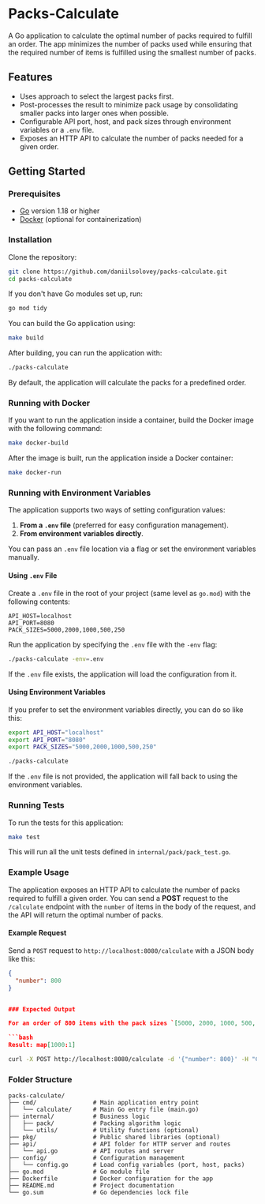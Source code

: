
# Packs-Calculate

A Go application to calculate the optimal number of packs required to fulfill an order. The app minimizes the number of packs used while ensuring that the required number of items is fulfilled using the smallest number of packs.

## Features

- Uses approach to select the largest packs first.
- Post-processes the result to minimize pack usage by consolidating smaller packs into larger ones when possible.
- Configurable API port, host, and pack sizes through environment variables or a `.env` file.
- Exposes an HTTP API to calculate the number of packs needed for a given order.

## Getting Started

### Prerequisites

- [Go](https://golang.org/dl/) version 1.18 or higher
- [Docker](https://www.docker.com/products/docker-desktop) (optional for containerization)

### Installation

Clone the repository:

```bash
git clone https://github.com/daniilsolovey/packs-calculate.git
cd packs-calculate
```

If you don't have Go modules set up, run:

```bash
go mod tidy
```

You can build the Go application using:

```bash
make build
```

After building, you can run the application with:

```bash
./packs-calculate
```

By default, the application will calculate the packs for a predefined order.

### Running with Docker

If you want to run the application inside a container, build the Docker image with the following command:

```bash
make docker-build
```

After the image is built, run the application inside a Docker container:

```bash
make docker-run
```

### Running with Environment Variables

The application supports two ways of setting configuration values:

1. **From a `.env` file** (preferred for easy configuration management).
2. **From environment variables directly**.

You can pass an `.env` file location via a flag or set the environment variables manually.

#### Using `.env` File

Create a `.env` file in the root of your project (same level as `go.mod`) with the following contents:

```
API_HOST=localhost
API_PORT=8080
PACK_SIZES=5000,2000,1000,500,250
```

Run the application by specifying the `.env` file with the `-env` flag:

```bash
./packs-calculate -env=.env
```

If the `.env` file exists, the application will load the configuration from it.

#### Using Environment Variables

If you prefer to set the environment variables directly, you can do so like this:

```bash
export API_HOST="localhost"
export API_PORT="8080"
export PACK_SIZES="5000,2000,1000,500,250"

./packs-calculate
```

If the `.env` file is not provided, the application will fall back to using the environment variables.

### Running Tests

To run the tests for this application:

```bash
make test
```

This will run all the unit tests defined in `internal/pack/pack_test.go`.

### Example Usage

The application exposes an HTTP API to calculate the number of packs required to fulfill a given order. You can send a **POST** request to the `/calculate` endpoint with the `number` of items in the body of the request, and the API will return the optimal number of packs.

#### Example Request

Send a `POST` request to `http://localhost:8080/calculate` with a JSON body like this:

```json
{
  "number": 800
}


### Expected Output

For an order of 800 items with the pack sizes `[5000, 2000, 1000, 500, 250]`, the expected output will be:

```bash
Result: map[1000:1]
```

```bash
curl -X POST http://localhost:8080/calculate -d '{"number": 800}' -H "Content-Type: application/json"

```

### Folder Structure

```
packs-calculate/
├── cmd/                # Main application entry point
│   └── calculate/      # Main Go entry file (main.go)
├── internal/           # Business logic
│   ├── pack/           # Packing algorithm logic
│   └── utils/          # Utility functions (optional)
├── pkg/                # Public shared libraries (optional)
├── api/                # API folder for HTTP server and routes
│   └── api.go          # API routes and server
├── config/             # Configuration management
│   └── config.go       # Load config variables (port, host, packs)
├── go.mod              # Go module file
├── Dockerfile          # Docker configuration for the app
├── README.md           # Project documentation
└── go.sum              # Go dependencies lock file
```
